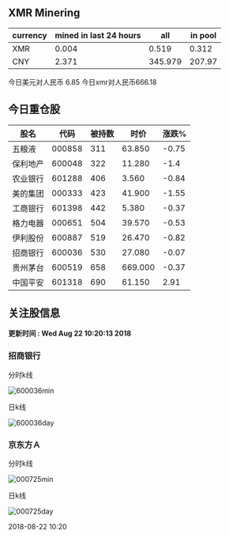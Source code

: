 ## XMR Minering

|currency|mined in last 24 hours|all|in pool|
|---|---|---|---|
|XMR|0.004|0.519|0.312|
|CNY|2.371|345.979|207.97|

今日美元对人民币 6.85	今日xmr对人民币666.18


## 今日重仓股 

|股名|代码|被持数|时价|涨跌%|
|---|---|---|---|---|
|五粮液|000858|311|63.850|-0.75|
|保利地产|600048|322|11.280|-1.4|
|农业银行|601288|406|3.560|-0.84|
|美的集团|000333|423|41.900|-1.55|
|工商银行|601398|442|5.380|-0.37|
|格力电器|000651|504|39.570|-0.53|
|伊利股份|600887|519|26.470|-0.82|
|招商银行|600036|530|27.080|-0.07|
|贵州茅台|600519|658|669.000|-0.37|
|中国平安|601318|690|61.150|2.91|

## 关注股信息
**更新时间 : Wed Aug 22 10:20:13 2018**
### 招商银行 
分时k线

![600036min](http://image.sinajs.cn/newchart/min/n/sh600036.gif)

日k线

![600036day](http://image.sinajs.cn/newchart/daily/n/sh600036.gif)

### 京东方Ａ 
分时k线

![000725min](http://image.sinajs.cn/newchart/min/n/sz000725.gif)

日k线

![000725day](http://image.sinajs.cn/newchart/daily/n/sz000725.gif)

2018-08-22 10:20